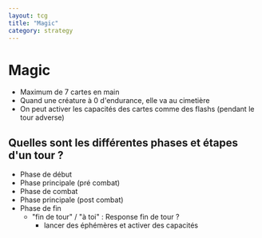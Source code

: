 ```yaml
---
layout: tcg
title: "Magic"
category: strategy
---
```


# Magic

- Maximum de 7 cartes en main
- Quand une créature à 0 d'endurance, elle va au cimetière
- On peut activer les capacités des cartes comme des flashs (pendant le tour adverse)

## Quelles sont les différentes phases et étapes d'un tour ?

- Phase de début
- Phase principale (pré combat)
- Phase de combat
- Phase principale (post combat)
- Phase de fin
  - "fin de tour" / "à toi" : Response fin de tour ?
    - lancer des éphémères et activer des capacités

